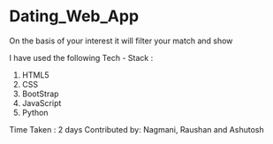 # Dating_Web_App
On the basis of your interest it will filter your match and show

I have used the following Tech - Stack :
1. HTML5
2. CSS
3. BootStrap
4. JavaScript
5. Python




Time Taken : 2 days
Contributed by: Nagmani, Raushan and Ashutosh
